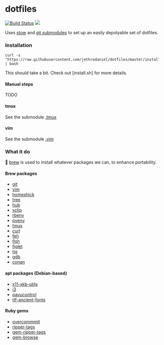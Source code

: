 # dotfiles

[![Build Status](https://travis-ci.com/jethrodaniel/dotfiles.svg?branch=master)][travis]
![](https://img.shields.io/github/license/jethrodaniel/dotfiles.svg)


Uses [stow][stow] and [git submodules][submodules] to set up an easily
depolyable set of dotfiles.

### Installation

```
curl -s "https://raw.githubusercontent.com/jethrodaniel/dotfiles/master/install.sh" | bash
```

This should take a bit. Check out [install.sh] for more details.

#### Manual steps

TODO

#### tmux

See the submodule [.tmux](https://github.com/jethrodaniel/.tmux)

#### vim

See the submodule [.vim](https://github.com/jethrodaniel/.vim)

### What it do

🍺 [brew][brew] is used to install whatever packages we can, to enhance portability.

#### Brew packages

- [git](https://git-scm.com/)
- [vim](https://www.vim.org/)
- [homeshick](https://github.com/andsens/homeshick)
- [tree](https://github.com/Homebrew/homebrew-core/blob/master/Formula/tree.rb)
- [hub](https://github.com/github/hub)
- [xclip](https://github.com/astrand/xclip)
- [rbenv](https://github.com/rbenv/rbenv)
- [pyenv](https://github.com/pyenv/pyenv)
- [tmux](https://github.com/tmux/tmux)
- [curl](https://curl.haxx.se/)
- [feh](https://feh.finalrewind.org/)
- [fish](https://github.com/fish-shell/fish-shell)
- [figlet](http://www.figlet.org/)
- [tig](https://github.com/jonas/tig)
- [gdb](https://www.gnu.org/software/gdb/)
- [conan](https://conan.io/)

#### apt packages (Debian-based)

- [x11-xkb-utils](https://packages.debian.org/jessie/x11-xkb-utils)
- [i3](https://i3wm.org/)
- [pavucontrol](https://launchpad.net/ubuntu/+source/pavucontrol)
- [ttf-ancient-fonts](https://launchpad.net/ubuntu/+source/ttf-ancient-fonts)

#### Ruby gems

- [overcommmit](https://github.com/sds/overcommit)
- [ripper-tags](https://github.com/tmm1/ripper-tags)
- [gem-ripper-tags](https://github.com/lzap/gem-ripper-tags)
- [gem-browse](https://github.com/tpope/gem-browse)

<!-- Links -->
[stow]: https://www.gnu.org/software/stow/
[submodules]: https://git-scm.com/book/en/v2/Git-Tools-Submodules
[travis]: https://travis-ci.com/jethrodaniel/dotfiles
[tpm]: https://github.com/tmux-plugins/tpm
[brew]: https://www.gnu.org/software/stow/
